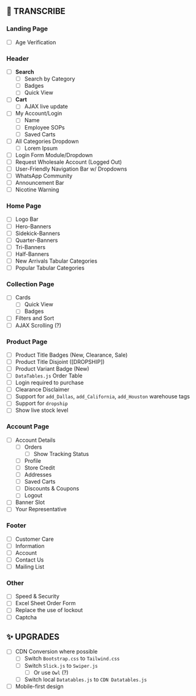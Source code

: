 ## 📌 TRANSCRIBE
### Landing Page
- [ ] Age Verification
### Header
- [ ] **Search**
  - [ ] Search by Category
  - [ ] Badges
  - [ ] Quick View
- [ ] **Cart**
  - [ ] AJAX live update
- [ ] My Account/Login
  - [ ] Name
  - [ ] Employee SOPs
  - [ ] Saved Carts
- [ ] All Categories Dropdown
  - [ ] Lorem Ipsum
- [ ] Login Form Module/Dropdown
- [ ] Request Wholesale Account (Logged Out)
- [ ] User-Friendly Navigation Bar w/ Dropdowns
- [ ] WhatsApp Community
- [ ] Announcement Bar
- [ ] Nicotine Warning
### Home Page
- [ ] Logo Bar
- [ ] Hero-Banners
- [ ] Sidekick-Banners
- [ ] Quarter-Banners
- [ ] Tri-Banners
- [ ] Half-Banners
- [ ] New Arrivals Tabular Categories
- [ ] Popular Tabular Categories
### Collection Page
- [ ] Cards
  - [ ] Quick View
  - [ ] Badges
- [ ] Filters and Sort
- [ ] AJAX Scrolling (?)
### Product Page
- [ ] Product Title Badges (New, Clearance, Sale)
- [ ] Product Title Disjoint ([DROPSHIP])
- [ ] Product Variant Badge (New)
- [ ] `DataTables.js` Order Table
- [ ] Login required to purchase
- [ ] Clearance Disclaimer
- [ ] Support for `add_Dallas`, `add_California`, `add_Houston` warehouse tags
- [ ] Support for `dropship`
- [ ] Show live stock level
### Account Page
- [ ] Account Details
  - [ ] Orders
    - [ ] Show Tracking Status
  - [ ] Profile
  - [ ] Store Credit
  - [ ] Addresses
  - [ ] Saved Carts
  - [ ] Discounts & Coupons
  - [ ] Logout
- [ ] Banner Slot
- [ ] Your Representative
### Footer
- [ ] Customer Care
- [ ] Information
- [ ] Account
- [ ] Contact Us
- [ ] Mailing List
### Other
- [ ] Speed & Security
- [ ] Excel Sheet Order Form
- [ ] Replace the use of lockout
- [ ] Captcha

## ✨ UPGRADES
- [ ] CDN Conversion where possible
  - [ ] Switch `Bootstrap.css` to `Tailwind.css`
  - [ ] Switch `Slick.js` to `Swiper.js`
    - [ ] Or use `Owl` (?)
  - [ ] Switch local `Datatables.js` to `CDN Datatables.js`
- [ ] Mobile-first design
